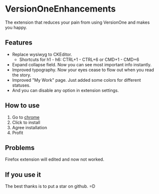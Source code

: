 # VersionOneEnhancements
The extension that reduces your pain from using VersionOne and makes you happy.

## Features
* Replace wysiwyg to CKEditor.
  * Shortcuts for h1 - h6: CTRL+1 - CTRL+6 or CMD+1 - CMD+6
* Expand collapse field. Now you can see most important info instantly.
* Improved typography. Now your eyes cease to flow out when you read the story.
* Improved "My Work" page. Just added some colors for different statuses.
* And you can disable any option in extension settings.

## How to use
1. Go to [chrome](https://chrome.google.com/webstore/detail/gmblpbbcppfbfcoppndaonablghmoodi/)
2. Click to install
3. Agree installation
4. Profit

## Problems
Firefox extension will edited and now not worked.

## If you use it
The best thanks is to put a star on github. =D